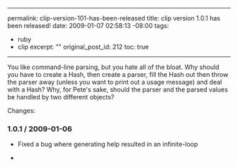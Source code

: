 ----- 
permalink: clip-version-101-has-been-released
title: clip version 1.0.1 has been released!
date: 2009-01-07 02:58:13 -08:00
tags:
- ruby
- clip
excerpt: ""
original_post_id: 212
toc: true
-----
You like command-line parsing, but you hate all of the bloat. Why
should you have to create a Hash, then create a parser, fill the Hash
out then throw the parser away (unless you want to print out a usage
message) and deal with a Hash? Why, for Pete's sake, should the parser
and the parsed values be handled by two different objects?

Changes:

### 1.0.1 / 2009-01-06

* Fixed a bug where generating help resulted in an infinite-loop

*
